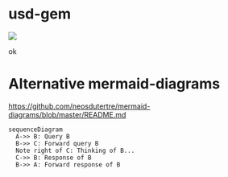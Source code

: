 # usd-gem


<img src="https://yuml.me/diagram/scruffy/class/[Webserver%20mit%20Apache%20Configs%7Bbg:red%7D]%3C-%3E[Git-Repository%7Bbg:green%7D]%3C-%3E[Config-Editor%20Webservice%7Bbg:green%7D]%3C-%3E[Admin-Workstation%7Bbg:red%7D]%3C-%3E[Git-Repository%7Bbg:green%7D]">

ok

# Alternative mermaid-diagrams

https://github.com/neosdutertre/mermaid-diagrams/blob/master/README.md

```mermaid
sequenceDiagram
  A->> B: Query B
  B->> C: Forward query B
  Note right of C: Thinking of B...
  C->> B: Response of B
  B->> A: Forward response of B
```
